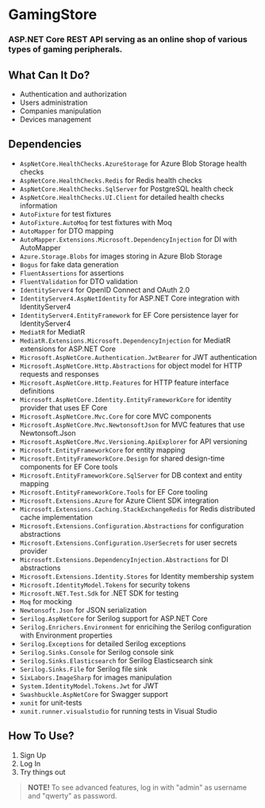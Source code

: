 # GamingStore
### ASP.NET Core REST API serving as an online shop of various types of gaming peripherals.

## What Can It Do?
* Authentication and authorization
* Users administration
* Companies manipulation
* Devices management

## Dependencies
* `AspNetCore.HealthChecks.AzureStorage` for Azure Blob Storage health checks
* `AspNetCore.HealthChecks.Redis` for Redis health checks
* `AspNetCore.HealthChecks.SqlServer` for PostgreSQL health check
* `AspNetCore.HealthChecks.UI.Client` for detailed health checks information
* `AutoFixture` for test fixtures
* `AutoFixture.AutoMoq` for test fixtures with Moq
* `AutoMapper` for DTO mapping
* `AutoMapper.Extensions.Microsoft.DependencyInjection` for DI with AutoMapper
* `Azure.Storage.Blobs` for images storing in Azure Blob Storage
* `Bogus` for fake data generation
* `FluentAssertions` for assertions
* `FluentValidation` for DTO validation
* `IdentityServer4` for OpenID Connect and OAuth 2.0
* `IdentityServer4.AspNetIdentity` for ASP.NET Core integration with IdentityServer4
* `IdentityServer4.EntityFramework` for EF Core persistence layer for IdentityServer4
* `MediatR` for MediatR
* `MediatR.Extensions.Microsoft.DependencyInjection` for MediatR extensions for ASP.NET Core
* `Microsoft.AspNetCore.Authentication.JwtBearer` for JWT authentication
* `Microsoft.AspNetCore.Http.Abstractions` for object model for HTTP requests and responses
* `Microsoft.AspNetCore.Http.Features` for HTTP feature interface definitions
* `Microsoft.AspNetCore.Identity.EntityFrameworkCore` for identity provider that uses EF Core
* `Microsoft.AspNetCore.Mvc.Core` for core MVC components
* `Microsoft.AspNetCore.Mvc.NewtonsoftJson` for MVC features that use Newtonsoft.Json
* `Microsoft.AspNetCore.Mvc.Versioning.ApiExplorer` for API versioning
* `Microsoft.EntityFrameworkCore` for entity mapping
* `Microsoft.EntityFrameworkCore.Design` for shared design-time components for EF Core tools
* `Microsoft.EntityFrameworkCore.SqlServer` for DB context and entity mapping
* `Microsoft.EntityFrameworkCore.Tools` for EF Core tooling
* `Microsoft.Extensions.Azure` for Azure Client SDK integration
* `Microsoft.Extensions.Caching.StackExchangeRedis` for Redis distributed cache implementation
* `Microsoft.Extensions.Configuration.Abstractions` for configuration abstractions
* `Microsoft.Extensions.Configuration.UserSecrets` for user secrets provider
* `Microsoft.Extensions.DependencyInjection.Abstractions` for DI abstractions
* `Microsoft.Extensions.Identity.Stores` for Identity membership system
* `Microsoft.IdentityModel.Tokens` for security tokens
* `Microsoft.NET.Test.Sdk` for .NET SDK for testing
* `Moq` for mocking
* `Newtonsoft.Json` for JSON serialization
* `Serilog.AspNetCore` for Serilog support for ASP.NET Core
* `Serilog.Enrichers.Environment` for enricihing the Serilog configuration with Environment properties
* `Serilog.Exceptions` for detailed Serilog exceptions
* `Serilog.Sinks.Console` for Serilog console sink
* `Serilog.Sinks.Elasticsearch` for Serilog Elasticsearch sink
* `Serilog.Sinks.File` for Serilog file sink
* `SixLabors.ImageSharp` for images manipulation
* `System.IdentityModel.Tokens.Jwt` for JWT
* `Swashbuckle.AspNetCore` for Swagger support
* `xunit` for unit-tests
* `xunit.runner.visualstudio` for running tests in Visual Studio

## How To Use?
1. Sign Up
2. Log In
3. Try things out

> **NOTE!** To see advanced features, log in with "admin" as username and "qwerty" as password.
